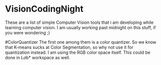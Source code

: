# VisionCodingNight
These are a list of simple Computer Vision tools that i am developing while learning computer vision. I am usually working past midnight on this stuff, if you were wondering ;)

#ColorQuantizer
The first one among them is a color quantizer. So we know that K-means sucks at Color Segmentation, so why not use it for
quantization instead. I am using the RGB color space itself. This could be done in L*a*b* workspace as well.
